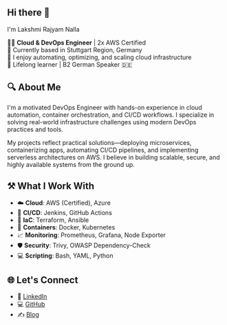 ## Hi there 👋
I'm Lakshmi Rajyam Nalla

👩‍💻 **Cloud & DevOps Engineer** | 2x AWS Certified  
📍 Currently based in Stuttgart Region, Germany  
💬 I enjoy automating, optimizing, and scaling cloud infrastructure  
🌱 Lifelong learner | B2 German Speaker 🇩🇪

## 🔍 About Me

I'm a motivated DevOps Engineer with hands-on experience in cloud automation, container orchestration, and CI/CD workflows. I specialize in solving real-world infrastructure challenges using modern DevOps practices and tools.

My projects reflect practical solutions—deploying microservices, containerizing apps, automating CI/CD pipelines, and implementing serverless architectures on AWS. I believe in building scalable, secure, and highly available systems from the ground up.

## ⚒️ What I Work With

- ☁️ **Cloud**: AWS (Certified), Azure  
- 🔧 **CI/CD**: Jenkins, GitHub Actions  
- 🧱 **IaC**: Terraform, Ansible  
- 🐳 **Containers**: Docker, Kubernetes  
- 📈 **Monitoring**: Prometheus, Grafana, Node Exporter  
- 🛡️ **Security**: Trivy, OWASP Dependency-Check  
- 💻 **Scripting**: Bash, YAML, Python  

## 🌐 Let's Connect

- 💼 [LinkedIn](https://www.linkedin.com/in/lakshmirajyam-nalla)
- 💻 [GitHub]( https://github.com/Nalla06)
- ✍️ [Blog](https://blog.nallalakshmirajyam.click)